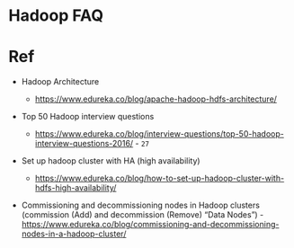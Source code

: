 # Hadoop FAQ

# Ref 
- Hadoop Architecture
	- https://www.edureka.co/blog/apache-hadoop-hdfs-architecture/
- Top 50 Hadoop interview questions 
	- https://www.edureka.co/blog/interview-questions/top-50-hadoop-interview-questions-2016/ - `27`
- Set up hadoop cluster with HA (high availability)
	- https://www.edureka.co/blog/how-to-set-up-hadoop-cluster-with-hdfs-high-availability/

- Commissioning and decommissioning nodes in Hadoop clusters (commission (Add) and decommission (Remove) “Data Nodes”)
	-https://www.edureka.co/blog/commissioning-and-decommissioning-nodes-in-a-hadoop-cluster/
